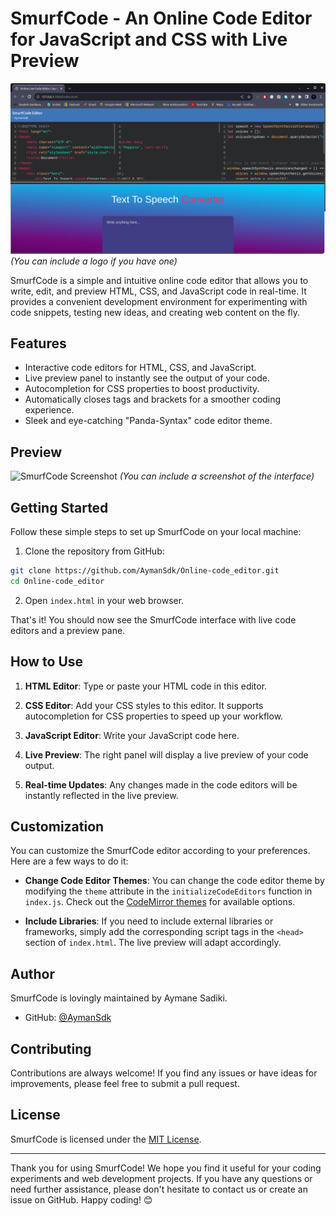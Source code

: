 # SmurfCode - An Online Code Editor for JavaScript and CSS with Live Preview

![SmurfCode Logo](Example.png) *(You can include a logo if you have one)*

SmurfCode is a simple and intuitive online code editor that allows you to write, edit, and preview HTML, CSS, and JavaScript code in real-time. It provides a convenient development environment for experimenting with code snippets, testing new ideas, and creating web content on the fly.

## Features

- Interactive code editors for HTML, CSS, and JavaScript.
- Live preview panel to instantly see the output of your code.
- Autocompletion for CSS properties to boost productivity.
- Automatically closes tags and brackets for a smoother coding experience.
- Sleek and eye-catching "Panda-Syntax" code editor theme.

## Preview

![SmurfCode Screenshot](screenshot.png) *(You can include a screenshot of the interface)*

## Getting Started

Follow these simple steps to set up SmurfCode on your local machine:

1. Clone the repository from GitHub:

```bash
git clone https://github.com/AymanSdk/Online-code_editor.git
cd Online-code_editor
```

2. Open `index.html` in your web browser.

That's it! You should now see the SmurfCode interface with live code editors and a preview pane.

## How to Use

1. **HTML Editor**: Type or paste your HTML code in this editor.

2. **CSS Editor**: Add your CSS styles to this editor. It supports autocompletion for CSS properties to speed up your workflow.

3. **JavaScript Editor**: Write your JavaScript code here.

4. **Live Preview**: The right panel will display a live preview of your code output.

5. **Real-time Updates**: Any changes made in the code editors will be instantly reflected in the live preview.

## Customization

You can customize the SmurfCode editor according to your preferences. Here are a few ways to do it:

- **Change Code Editor Themes**: You can change the code editor theme by modifying the `theme` attribute in the `initializeCodeEditors` function in `index.js`. Check out the [CodeMirror themes](https://codemirror.net/demo/theme.html) for available options.

- **Include Libraries**: If you need to include external libraries or frameworks, simply add the corresponding script tags in the `<head>` section of `index.html`. The live preview will adapt accordingly.

## Author

SmurfCode is lovingly maintained by Aymane Sadiki.

- GitHub: [@AymanSdk](https://github.com/AymanSdk)

## Contributing

Contributions are always welcome! If you find any issues or have ideas for improvements, please feel free to submit a pull request.

## License

SmurfCode is licensed under the [MIT License](LICENSE).

---

Thank you for using SmurfCode! We hope you find it useful for your coding experiments and web development projects. If you have any questions or need further assistance, please don't hesitate to contact us or create an issue on GitHub. Happy coding! 😊